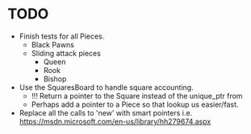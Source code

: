 # TODO

- Finish tests for all Pieces.
    - Black Pawns
    - Sliding attack pieces
        - Queen
        - Rook
        - Bishop
- Use the SquaresBoard to handle square accounting.
  - !!! Return a pointer to the Square instead of the unique_ptr<Square> from
  - Perhaps add a pointer to a Piece so that lookup us easier/fast.
- Replace all the calls to 'new' with smart pointers i.e. https://msdn.microsoft.com/en-us/library/hh279674.aspx
